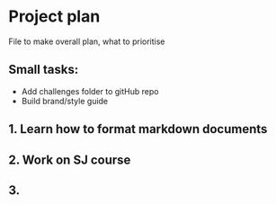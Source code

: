 # Project plan

File to make overall plan, what to prioritise

## Small tasks: 
- Add challenges folder to gitHub repo
- Build brand/style guide 

## 1. Learn how to format markdown documents

## 2. Work on SJ course

## 3. 
